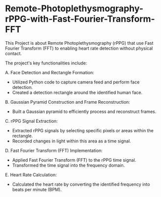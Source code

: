 # Remote-Photoplethysmography-rPPG-with-Fast-Fourier-Transform-FFT

This Project is about Remote Photoplethysmography (rPPG) that use Fast Fourier Transform (FFT) to enabling heart rate detection without physical contact.

The project's key functionalities include:

A. Face Detection and Rectangle Formation:
* Utilized Python code to capture camera feed and perform face detection.
* Created a detection rectangle around the identified human face.

B. Gaussian Pyramid Construction and Frame Reconstruction:
* Built a Gaussian pyramid to efficiently process and reconstruct frames.

C. rPPG Signal Extraction:
* Extracted rPPG signals by selecting specific pixels or areas within the rectangle.
* Recorded changes in light within this area as a time signal.

D. Fast Fourier Transform (FFT) Implementation:
* Applied Fast Fourier Transform (FFT) to the rPPG time signal.
* Transformed the time signal into the frequency domain.

E. Heart Rate Calculation:
* Calculated the heart rate by converting the identified frequency into beats per minute (BPM).
